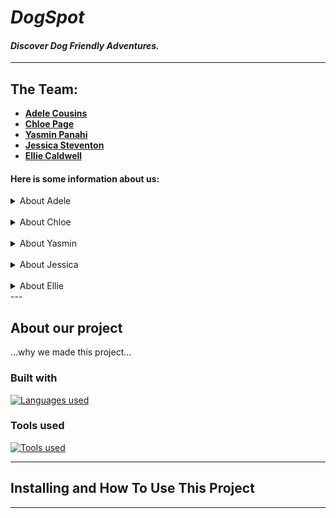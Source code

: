 # *DogSpot*

#### *Discover Dog Friendly Adventures.*

---

## The Team: 
* [**Adele Cousins**](https://github.com/adelikinz)
* [**Chloe Page**](https://github.com/ChloeSAPage) 
* [**Yasmin Panahi**](https://github.com/YasPan98)
* [**Jessica Steventon**](https://github.com/Jess7000)
* [**Ellie Caldwell**](https://github.com/WhatIsEllie)

#### Here is some information about us:

<details>
<summary>About Adele</summary>
Hello, my name is Adele and im based in Bristol. im a student on the CFG Degree Spring '24 cohort for software engineering.

---

Fact about me:
* I have two gerbils named bean and toast which I adore and spoil way too much.
* I love playing video games, I have a love hate relationship with counterstrike 2 (cs2)
* I also love to read, I prefer reading biographies, but I also enjoy an occasional fantasy novel too 

<details>
<summary> My Tech journey </summary>
before joining the CFG Degree Spring course I actually never wrote code before. for years before I was always put off 
as I thought it looked complicated. Early December I was encouraged to give it a try and I started by researching 
and reading basic guides on python. this then developed a passion and made me look for ways to pursue education further.

</details>
</details>
&nbsp;
<details>
<summary> About Chloe</summary>
...add summary...

---

Facts about me:

... insert facts about you ...

<details>
  <summary> My Tech journey </summary>

... insert tech journey summary ...

  
</details>
</details>
&nbsp;
<details>
<summary> About Yasmin</summary>
...add 

---

Facts about me:

... insert facts about you ...

<details>
  <summary> My Tech journey </summary>

... insert tech journey summary ...

  
</details>
</details>
&nbsp;
<details>
<summary> About Jessica</summary>
...add summary...

---

Facts about me:

... insert facts about you ...

<details>
  <summary> My Tech journey </summary>

... insert tech journey summary ...

  
</details>
</details>
&nbsp;
<details>
<summary> About Ellie</summary>
...add summary...

---

Facts about me:

... insert facts about you ...

<details>
  <summary> My Tech journey </summary>

... insert tech journey summary ...

  
</details>
</details>
---

## About our project

...why we made this project...

### Built with
[![Languages used](https://skillicons.dev/icons?i=js,html,css,python,flask,mysql,git&perline=20)](https://skillicons.dev)

### Tools used
[![Tools used](https://skillicons.dev/icons?i=github,postman,pycharm,vscode&perline=20)](https://skillicons.dev)


---

## Installing and How To Use This Project
---





